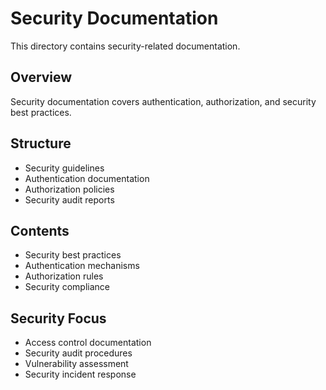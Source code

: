 # Security Documentation

This directory contains security-related documentation.

## Overview

Security documentation covers authentication, authorization, and security best practices.

## Structure

- Security guidelines
- Authentication documentation
- Authorization policies
- Security audit reports

## Contents

- Security best practices
- Authentication mechanisms
- Authorization rules
- Security compliance

## Security Focus

- Access control documentation
- Security audit procedures
- Vulnerability assessment
- Security incident response
